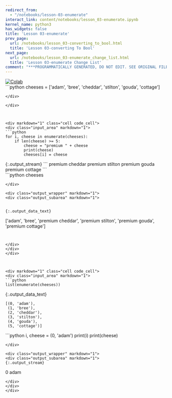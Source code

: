 ```yaml
---
redirect_from:
  - "/notebooks/lesson-03-enumerate"
interact_link: content/notebooks/lesson_03-enumerate.ipynb
kernel_name: python3
has_widgets: false
title: 'Lesson 03-enumerate'
prev_page:
  url: /notebooks/lesson_03-converting_to_bool.html
  title: 'Lesson 03-converting To Bool'
next_page:
  url: /notebooks/lesson_03-enumerate_change_list.html
  title: 'Lesson 03-enumerate Change List'
comment: "***PROGRAMMATICALLY GENERATED, DO NOT EDIT. SEE ORIGINAL FILES IN /content***"
---
```

<a href="https://colab.research.google.com/github/aviadr1/learn-python/blob/master/live%20class%20demonstrations/lesson%2003%20-%20enumerate.ipynb" target="_blank">
<img src="https://colab.research.google.com/assets/colab-badge.svg" 
     title="Open this file in Google Colab" alt="Colab"/>
</a>




<div markdown="1" class="cell code_cell">
<div class="input_area" markdown="1">
```python
cheeses = ['adam', 'bree', 'cheddar', 'stilton', 'gouda', 'cottage']

```
</div>

</div>



<div markdown="1" class="cell code_cell">
<div class="input_area" markdown="1">
```python
for i, cheese in enumerate(cheeses):
    if len(cheese) >= 5:
        cheese = "premium " + cheese
        print(cheese)
        cheeses[i] = cheese

```
</div>

<div class="output_wrapper" markdown="1">
<div class="output_subarea" markdown="1">
{:.output_stream}
```
premium cheddar
premium stilton
premium gouda
premium cottage
```
</div>
</div>
</div>



<div markdown="1" class="cell code_cell">
<div class="input_area" markdown="1">
```python
cheeses

```
</div>

<div class="output_wrapper" markdown="1">
<div class="output_subarea" markdown="1">


{:.output_data_text}
```
['adam',
 'bree',
 'premium cheddar',
 'premium stilton',
 'premium gouda',
 'premium cottage']
```


</div>
</div>
</div>



<div markdown="1" class="cell code_cell">
<div class="input_area" markdown="1">
```python
list(enumerate(cheeses))

```
</div>

<div class="output_wrapper" markdown="1">
<div class="output_subarea" markdown="1">


{:.output_data_text}
```
[(0, 'adam'),
 (1, 'bree'),
 (2, 'cheddar'),
 (3, 'stilton'),
 (4, 'gouda'),
 (5, 'cottage')]
```


</div>
</div>
</div>



<div markdown="1" class="cell code_cell">
<div class="input_area" markdown="1">
```python
i, cheese = (0, 'adam')
print(i)
print(cheese)

```
</div>

<div class="output_wrapper" markdown="1">
<div class="output_subarea" markdown="1">
{:.output_stream}
```
0
adam
```
</div>
</div>
</div>

